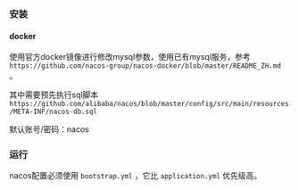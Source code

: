 ### 安装

#### docker

使用官方docker镜像进行修改mysql参数，使用已有mysql服务，参考 `https://github.com/nacos-group/nacos-docker/blob/master/README_ZH.md` 。

其中需要预先执行sql脚本 `https://github.com/alibaba/nacos/blob/master/config/src/main/resources/META-INF/nacos-db.sql`

默认账号/密码：nacos


### 运行

nacos配置必须使用 `bootstrap.yml` ，它比 `application.yml` 优先级高。
